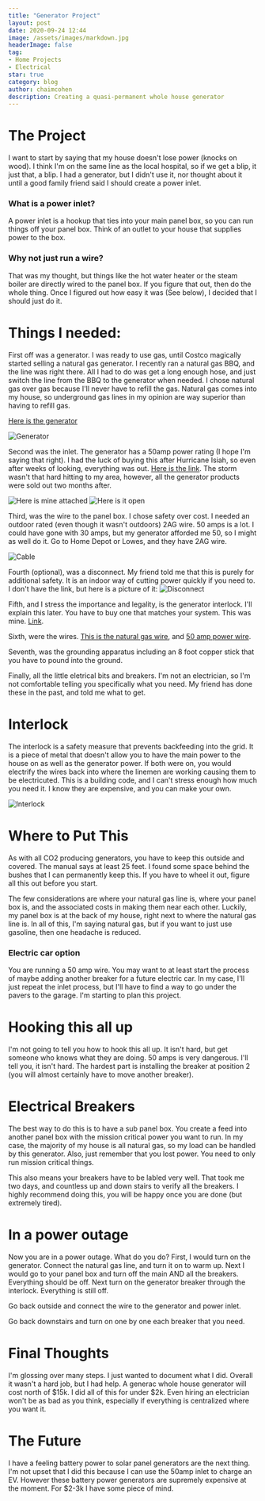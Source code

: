 ```yaml
---
title: "Generator Project"
layout: post
date: 2020-09-24 12:44
image: /assets/images/markdown.jpg
headerImage: false
tag:
- Home Projects
- Electrical
star: true
category: blog
author: chaimcohen
description: Creating a quasi-permanent whole house generator
---
```


# The Project
I want to start by saying that my house doesn't lose power (knocks on wood). I think I'm on the same line as the local hospital, so if we get a blip, it just that, a blip. I had a generator, but I didn't use it, nor thought about it until a good family friend said I should create a power inlet. 

### What is a power inlet? 

A power inlet is a hookup that ties into your main panel box, so you can run things off your panel box. Think of an outlet to your house that supplies power to the box. 

### Why not just run a wire?

That was my thought, but things like the hot water heater or the steam boiler are directly wired to the panel box. If you figure that out, then do the whole thing. Once I figured out how easy it was (See below), I decided that I should just do it.

# Things I needed:

First off was a generator. I was ready to use gas, until Costco magically started selling a natural gas generator. I recently ran a natural gas BBQ, and the line was right there. All I had to do was get a long enough hose, and just switch the line from the BBQ to the generator when needed. I chose natural gas over gas because I'll never have to refill the gas. Natural gas comes into my house, so underground gas lines in my opinion are way superior than having to refill gas.

[Here is the generator](https://firmanpowerequipment.com/collections/hybrid-series/products/t07571)

![Generator](/assets/images/generator/Generator.jpg)

Second was the inlet. The generator has a 50amp power rating (I hope I'm saying that right). I had the luck of buying this after Hurricane Isiah, so even after weeks of looking, everything was out. [Here is the link](https://amzn.to/3PRqcux). The storm wasn't that hard hitting to my area, however, all the generator products were sold out two months after. 

![Here is mine attached](/assets/images/generator/Inlet.jpg)
![Here is it open](/assets/images/generator/inlet%20open.jpg)

Third, was the wire to the panel box. I chose safety over cost. I needed an outdoor rated (even though it wasn't outdoors) 2AG wire. 50 amps is a lot. I could have gone with 30 amps, but my generator afforded me 50, so I might as well do it. Go to Home Depot or Lowes, and they have 2AG wire. 

![Cable](/assets/images/generator/cable.jpg)

Fourth (optional), was a disconnect. My friend told me that this is purely for additional safety. It is an indoor way of cutting power quickly if you need to. I don't have the link, but here is a picture of it:
![Disconnect](/assets/images/generator/disconnect.jpg)

Fifth, and I stress the importance and legality, is the generator interlock. I'll explain this later. You have to buy one that matches your system. This was mine. [Link](https://amzn.to/3PR7Ycy).

Sixth, were the wires. [This is the natural gas wire](https://amzn.to/3bgKKh7), and [50 amp power wire](https://amzn.to/3JjT1gL).

Seventh, was the grounding apparatus including an 8 foot copper stick that you have to pound into the ground. 

Finally, all the little eletrical bits and breakers. I'm not an electrician, so I'm not comfortable telling you specifically what you need. My friend has done these in the past, and told me what to get.

# Interlock
The interlock is a safety measure that prevents backfeeding into the grid. It is a piece of metal that doesn't allow you to have the main power to the house on as well as the generator power. If both were on, you would electrify the wires back into where the linemen are working causing them to be electricuted. This is a building code, and I can't stress enough how much you need it. I know they are expensive, and you can make your own.

![Interlock](/assets/images/generator/Interlock.jpg)

# Where to Put This
As with all CO2 producing generators, you have to keep this outside and covered. The manual says at least 25 feet. I found some space behind the bushes that I can permanently keep this. If you have to wheel it out, figure all this out before you start. 

The few considerations are where your natural gas line is, where your panel box is, and the associated costs in making them near each other. Luckily, my panel box is at the back of my house, right next to where the natural gas line is. In all of this, I'm saying natural gas, but if you want to just use gasoline, then one headache is reduced. 

### Electric car option
You are running a 50 amp wire. You may want to at least start the process of maybe adding another breaker for a future electric car. In my case, I'll just repeat the inlet process, but I'll have to find a way to go under the pavers to the garage. I'm starting to plan this project.

# Hooking this all up
I'm not going to tell you how to hook this all up. It isn't hard, but get someone who knows what they are doing. 50 amps is very dangerous. I'll tell you, it isn't hard. The hardest part is installing the breaker at position 2 (you will almost certainly have to move another breaker).

# Electrical Breakers
The best way to do this is to have a sub panel box. You create a feed into another panel box with the mission critical power you want to run. In my case, the majority of my house is all natural gas, so my load can be handled by this generator. Also, just remember that you lost power. You need to only run mission critical things. 

This also means your breakers have to be labled very well. That took me two days, and countless up and down stairs to verify all the breakers. I highly recommend doing this, you will be happy once you are done (but extremely tired).

# In a power outage
Now you are in a power outage. What do you do? First, I would turn on the generator. Connect the natural gas line, and turn it on to warm up. Next I would go to your panel box and turn off the main AND all the breakers. Everything should be off. Next turn on the generator breaker through the interlock. Everything is still off. 

Go back outside and connect the wire to the generator and power inlet. 

Go back downstairs and turn on one by one each breaker that you need.

# Final Thoughts
I'm glossing over many steps. I just wanted to document what I did. Overall it wasn't a hard job, but I had help. A generac whole house generator will cost north of $15k. I did all of this for under $2k. Even hiring an electrician won't be as bad as you think, especially if everything is centralized where you want it. 

# The Future
I have a feeling battery power to solar panel generators are the next thing. I'm not upset that I did this because I can use the 50amp inlet to charge an EV. However these battery power generators are supremely expensive at the moment. For $2-3k I have some piece of mind.




